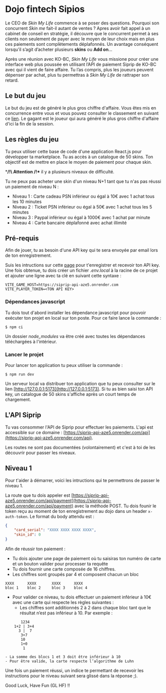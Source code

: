# Dojo fintech Sipios

Le CEO de _Skin My Life_ commence à se poser des questions. Pourquoi son concurrent _Skin me_ fait-il autant de ventes ? Apres avoir fait appel à un cabinet de conseil en stratégie, il découvre que le concurrent permet à ses clients non seulement de payer avec le moyen de leur choix mais en plus ces paiements sont complètements déplafonnés. Un avantage conséquent lorsqu’il s’agit d’acheter plusieurs **skins** ou **Add on**...

Après une réunion avec KO-BC, _Skin My Life_ vous missione pour créer une interface web plus poussée en utilisant l’API de paiement Siprip de KO-BC avec qui il vient de faire affaire. Tu l’as compris, plus les joueurs peuvent dépenser par achat, plus tu permettras à _Skin My Life_ de rattraper son retard.

## Le but du jeu

Le but du jeu est de généré le plus gros chiffre d'affaire.
Vous êtes mis en concurrence entre vous et vous pouvez consulter le classement en suivant ce [lien](https://siprip-web-6yw9.onrender.com/ranking?session=9).
Le gagant est le joueur qui aura généré le plus gros chiffre d'affaire d'ici la fin de la session.

## Les règles du jeu

Tu peux utiliser cette base de code d'une application React.js pour développer ta marketplace. Tu as accès à un catalogue de 50 skins. Ton objectif est de mettre en place le moyen de paiement pour chaque skin.

***/!\ Attention /!\*** il y a plusieurs niveaux de difficulté.

Tu ne peux pas acheter une skin d'un niveau N+1 tant que tu n'as pas réussi un paiement de niveau N :
- Niveau 1 : Carte cadeau PSN inférieur ou égal à 10€ avec 1 achat tous les 10 minutes
- Niveau 2 : Ticket PSN inférieur ou égal à 50€  avec 1 achat tous les 5 minutes
- Niveau 3 : Paypal inférieur ou égal à 1000€ avec 1 achat par minute
- Niveau 4 : Carte bancaire déplafonné avec achat illimité

## Pré-requis

Afin de jouer, tu as besoin d'une API key qui te sera envoyée par email lors de ton enregistrement.

Suis les intructions sur cette [page](https://siprip-web-6yw9.onrender.com) pour t'enregistrer et recevoir ton API key.
Une fois obtenue, tu dois créer un fichier _.env.local_ à la racine de ce projet et ajouter une ligne avec ta clé en suivant cette syntaxe :
```
VITE_GAME_HOST=https://siprip-api-aze5.onrender.com
VITE_PLAYER_TOKEN=<TON API KEY>
```

### Dépendances javascript

Tu dois tout d'abord installer les dépendance javascript pour pouvoir exécuter ton projet en local sur ton poste.
Pour ce faire lance la commande :
```shell
$ npm ci
```

Un dossier _node_modules_ va être créé avec toutes les dépendances téléchargées à l'intérieur.

### Lancer le projet

Pour lancer ton application tu peux utiliser la commande :
```
$ npm run dev
````
Un serveur local va distribuer ton application que tu peux consulter sur le lien [http://127.0.0.1:5173](http://127.0.0.1:5173).
Si tu as bien saisi ton API key, un catalogue de 50 skins s'affiche après un court temps de chargement.

## L'API Siprip

Tu vas consommer l'API de Siprip pour effectuer les paiements.
L'api est accessible sur ce domaine : [https://siprip-api-aze5.onrender.com/api](https://siprip-api-aze5.onrender.com/api).

Les routes ne sont pas documentées (volontairement) et c'est à toi de les découvrir pour passer les niveaux.

## Niveau 1

Pour t'aider à démarrer, voici les intructions qui te permettrons de passer le niveau 1.

La route que tu dois appeler est [https://siprip-api-aze5.onrender.com/api/payment](https://siprip-api-aze5.onrender.com/api/payment) avec la méthode POST.
Tu dois founir le token reçu au moment de ton enregistrement au dojo dans un header `x-auth-token`.
Le format du body attendu est :
```json
{
	"card_serial": "XXXX XXXX XXXX XXXX",
	"skin_id": 0
}
```

Afin de réussir ton paiement :
- Tu dois ajouter une page de paiement où tu saisiras ton numéro de carte et un bouton valider pour processer ta requête
- Tu dois fournir une carte composée de 16 chiffres.
- Les chiffres sont groupés par 4 et composent chacun un bloc
```
XXXX      XXXX       XXXX      XXXX
bloc 1    bloc 2     bloc 3    bloc 4
````
- Pour valider ce niveau, tu dois effectuer un paiement inférieur à 10€ avec une carte qui respecte les règles suivantes :
    - Les chiffres sont additionnés 2 à 2 dans chaque bloc tant que le résultat n’est pas inférieur à 10.
    Par exemple : 
```
       1234
    1+2 | 3+4
      3 |  7
       3+7
       10
       1+0
        1
```
    - La somme des blocs 1 et 3 doit être inférieur à 10
    - Pour être valide, la carte respecte l’algorithme de Luhn

Une fois un paiement réussi, un indice te permettant de recevoir les instructions pour le niveau suivant sera glissé dans la réponse ;).

Good Luck, Have Fun (GL HF) !!
